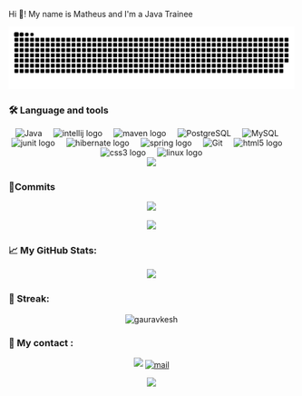 Hi 👋! My name is Matheus and I'm a Java Trainee</h7>


<picture>
  <source media="(prefers-color-scheme: dark)" srcset="https://raw.githubusercontent.com/platane/platane/output/github-contribution-grid-snake-dark.svg">
  <source media="(prefers-color-scheme: dark)" srcset="https://raw.githubusercontent.com/platane/platane/output/github-contribution-grid-snake.svg">
  <img alt="github contribution grid snake animation" src="https://raw.githubusercontent.com/platane/platane/output/github-contribution-grid-snake.svg">
</picture>

<h3 align="left">🛠 Language and tools</h3>

<div align="center"style="margin-bottom:  45px;">
    <img alt="Java" width="45" height="45" src="https://raw.githubusercontent.com/HighAmbition211/HighAmbition211/auxiliary/languages/java.svg" />
  <img width="12" />
      <img src="https://cdn.jsdelivr.net/gh/devicons/devicon/icons/intellij/intellij-original.svg" height="40" alt="intellij logo"  />
  <img width="12" />
    <img src="https://miro.medium.com/v2/resize:fit:450/1*kbSGIVukG6lL7JtAa9wiDA.png" height="40" alt="maven logo" />
    <img width="12" />
      <img alt="PostgreSQL" width="45" height="45" src="https://raw.githubusercontent.com/HighAmbition211/HighAmbition211/auxiliary/databases/postgres.svg" />
  <img width="12" />
     <img alt="MySQL" width="45" height="45" src="https://raw.githubusercontent.com/HighAmbition211/HighAmbition211/auxiliary/databases/mysql.svg" />
  <img width="12" />
    <img src="https://junit.org/junit5/assets/img/junit5-logo.png" height="40" alt="junit logo" />
   <img width="12" />
    <img src="https://cdn.freebiesupply.com/logos/large/2x/hibernate-logo-png-transparent.png" height="40" alt="hibernate logo" />
    <img width="12" />
    <img src="https://cdn.jsdelivr.net/gh/devicons/devicon/icons/spring/spring-original.svg" height="40" alt="spring logo" />
    <img width="12" />
   <img alt="Git" width="45" height="45" src="https://raw.githubusercontent.com/HighAmbition211/HighAmbition211/auxiliary/tools/Github.gif" />
  <img width="12" />
  <img src="https://cdn.jsdelivr.net/gh/devicons/devicon/icons/html5/html5-original.svg" height="40" alt="html5 logo"  />
  <img width="12" />
  <img src="https://cdn.jsdelivr.net/gh/devicons/devicon/icons/css3/css3-original.svg" height="40" alt="css3 logo"  />
  <img width="12" />
  <img src="https://cdn.jsdelivr.net/gh/devicons/devicon/icons/linux/linux-original.svg" height="40" alt="linux logo"  />
<div



<div align="center">
    <img height="180em" src="https://github-readme-stats-sigma-five.vercel.app/api/top-langs/?username=matheuspedrososeg&layout=compact&langs_count=7&theme=dark"/>
</div>


<h3 align="left">🚀Commits</h3>
 

<div align="center">
    <img height="180em" src="https://github-readme-stats-sigma-five.vercel.app/api?username=matheuspedrososeg&show_icons=true&theme=dark&include_all_commits=false&count_private=true"/>



![](https://github-profile-summary-cards.vercel.app/api/cards/productive-time?username=matheuspedrososeg&theme=highcontrast)

<h3 align="left">📈 My GitHub Stats:</h3>

![](https://github-profile-summary-cards.vercel.app/api/cards/profile-details?username=matheuspedrososeg&theme=highcontrast)

<h3 align="left">🎯 Streak:</h3>

 <img align="center"   width="400" src="https://github-readme-streak-stats.herokuapp.com/?user=matheuspedrososeg&theme=highcontrast&hide_border=true" alt="gauravkesh" />

<h3 align="left">📱 My contact :</h3>
<div align="center">
<img src="https://streak-stats.demolab.com?
</div>
    
<p align="center">
  <a href="mailto:pedrosom482@gmail.com" target="_blank">
    <img align="center" src="https://cdn.worldvectorlogo.com/logos/official-gmail-icon-2020-.svg" alt="mail" height="50" width="55" />
</div>

<p align="center">
     <img src="https://capsule-render.vercel.app/api?type=waving&color=gradient&height=100&section=footer"/>
</p>


